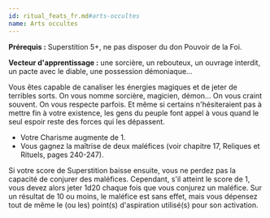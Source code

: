 ```yaml
---
id: ritual_feats_fr.md#arts-occultes
name: Arts occultes
---
```


**Prérequis :** Superstition 5+, ne pas disposer du don Pouvoir de la Foi.

**Vecteur d'apprentissage :** une sorcière, un rebouteux, un ouvrage interdit, un pacte avec le diable, une possession démoniaque…

Vous êtes capable de canaliser les énergies magiques et de jeter de terribles sorts. On vous nomme sorcière, magicien, démon… On vous craint souvent. On vous respecte parfois. Et même si certains n'hésiteraient pas à mettre fin à votre existence, les gens du peuple font appel à vous quand le seul espoir reste des forces qui les dépassent.

* Votre Charisme augmente de 1.
* Vous gagnez la maîtrise de deux maléfices (voir chapitre 17, Reliques et Rituels, pages 240-247).

Si votre score de Superstition baisse ensuite, vous ne perdez pas la capacité de conjurer des maléfices. Cependant, s'il atteint le score de 1, vous devez alors jeter 1d20 chaque fois que vous conjurez un maléfice. Sur un résultat de 10 ou moins, le maléfice est sans effet, mais vous dépensez tout de même le (ou les) point(s) d'aspiration utilisé(s) pour son activation.


